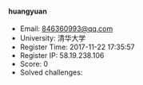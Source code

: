 #### huangyuan  

* Email: 846360993@qq.com  
* University: 清华大学  
* Register Time: 2017-11-22 17:35:57  
* Register IP: 58.19.238.106  
* Score: 0  
* Solved challenges: 
